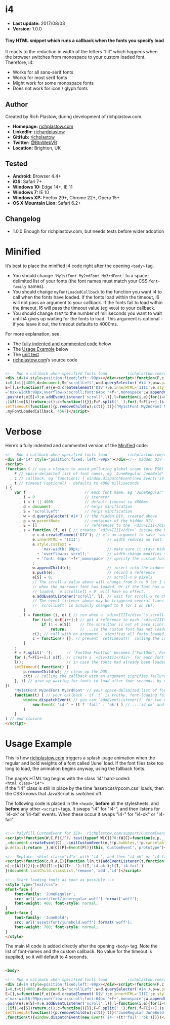 i4
==

+ __Last update:__  2017/08/03
+ __Version:__      1.0.0

#### Tiny HTML snippet which runs a callback when the fonts you specify load

It reacts to the reduction in width of the letters “IIII” which happens when the
browser switches from monospace to your custom loaded font. Therefore, i4:

+ Works for all sans-serif fonts
+ Works for most serif fonts
+ Might work for some monospace fonts
+ Does not work for icon / glyph fonts


Author
------
Created by Rich Plastow, during development of richplastow.com.

+ __Homepage:__     [richplastow.com](http://richplastow.com)
+ __LinkedIn:__     [richardplastow](https://linkedin.com/in/richardplastow)
+ __GitHub:__       [richplastow](https://github.com/richplastow)
+ __Twitter:__      [@BtnWebVR](https://twitter.com/BtnWebVR)
+ __Location:__     Brighton, UK


Tested
------
+ __Android:__             Browser 4.4+
+ __iOS:__                 Safari 7+
+ __Windows 10:__          Edge 14+, IE 11
+ __Windows 7:__           IE 10
+ __Windows XP:__          Firefox 29+, Chrome 22+, Opera 15+
+ __OS X Mountain Lion:__  Safari 6.2+


Changelog
---------
+ 1.0.0       Enough for richplastow.com, but needs tests before wider adoption




Minified
========

It’s best to place the minified i4 code right after the opening `<body>` tag.

+ You should change `'My1stFont My2ndFont My3rdFont'` to a space-delimited list
  of your fonts (the font names must match your CSS `font-family` names).
+ You should change `myFontLoadedCallback` to the function you want i4 to call
  when the fonts have loaded. If the fonts load within the timeout, I6 will not
  pass an argument to your callback. If the fonts fail to load within the
  timeout, I6 will pass the timeout value (eg `4000`) to your callback.
+ You should change `4567` to the number of milliseconds you want to wait until
  i4 gives up waiting for the fonts to load. This argument is optional - if you
  leave it out, the timeout defaults to 4000ms.

For more explanation, see:

+ The [fully indented and commented code](#verbose) below
+ The [Usage Example](#usage-example) below
+ The [unit test](http://richplastow.com/w4/support/i4-test.html)
+ [richplastow.com](http://richplastow.com/index.html)’s source code

```html

<!-- Run a callback when specified fonts load         richplastow.com/w4/#i4 -->
<div id=i4 style=position:fixed;left:-99px></div><script>!function(F,c,t){var f,
i=0,t=t||4000,d=document,S='scrollLeft',w=d.querySelector('#i4'),p=w.parentNode,
E=[],s=function(f,e){e=d.createElement('DIV');e.innerHTML='IIII';e.style.cssText
='max-width:99px;overflow-x:scroll;font:64px '+f+',monospace';w.appendChild(e);E
.push(e);e[S]=9;e.addEventListener('scroll',l)},l=function(i,e){for(i=0;e=E[i++]
;)if(1<e[S])return;c();c=function(){}};F=F.split(' ');for(;f=F[i++];)s(f);l()
setTimeout(function(){p.removeChild(w);c(t)},t)}('My1stFont My2ndFont My3rdFont'
,myFontLoadedCallback, 4567)</script>

```




Verbose
=======

Here’s a fully indented and commented version of the [Minified](#minified) code:

```html
<!-- Run a callback when specified fonts load         richplastow.com/w4/#i4 -->
<div id="i4" style="position:fixed; left:-99px"></div><!-- hidden DIV -->
<script>
!function ( // use a closure to avoid polluting global scope (pre ES6)
    F // space-delimited list of font names, eg 'JuneRegular JuneBold'
  , c // callback, eg `function() { window.dispatchEvent(new Event('i4-ok') )`
  , t // timeout (optional) - defaults to 4000 milliseconds
) {
    var f                          // each font name, eg 'JuneRegular'
      , i = 0                      // iterator
      , t = t || 4000              // default timeout to 4000ms
      , d = document               // helps minification
      , S = 'scrollLeft'           // helps minification
      , w = d.querySelector('#i4') // the hidden DIV, created above
      , p = w.parentNode           // container of the hidden DIV
      , E = []                     // references to the `<div>IIII</div>`s
      , s = function (f, e) { // creates `<div>IIII</div>` inside the hidden DIV
            e = d.createElement('DIV'); // e’s an argument to save 'var e' bytes
            e.innerHTML = 'IIII';            // width reduces on font load
            e.style.cssText =
                'max-width: 99px;'           // make sure it stays hidden
              + 'overflow-x: scroll;'        // width-change modifies scroll-x
              + 'font: 64px '+f+',monospace' // specify the custom font
            ;
            w.appendChild(e);                // insert into the hidden DIV
            E.push(e);                       // record a reference
            e[S] = 9;                        // scroll-x 9 pixels
            // The scroll-x value above will change from 9 to 0 (or 1 on IE)
            // when the narrower font has loaded. Or if the font has already
            // loaded, `e.scrollLeft = 9` will have no effect.
            e.addEventListener('scroll', l); // wait for scroll-x to change
            // The event-listener above may be triggered several times before
            // `scrollLeft` is actually changed to 0 (or 1 on IE).
        }
      , l = function (i, e) { // run when a `<div>IIII</div>`’s scroll-x changes
            for (i=0; e=E[i++];) // get a reference to each `<div>IIII</div>`
                if (1 < e[S])    // the scrollbar is not at zero (ish!)...
                    return;      // ...so the custom font has not loaded
            c(); // call with no argument - signifies all fonts loaded in time
            c = function() {}; // prevent `setTimeout()` calling the callback
        }
    ;
    F = F.split(' ');      // 'FontOne FontTwo' becomes ['FontOne','FontTwo']
    for (;f=F[i++];) s(f); // create a `<div>IIII</div>` for each font
    l();                   // in case the fonts had already been loaded
    setTimeout( function() {
        p.removeChild(w); // clean up the DOM
        c(t) // calling the callback with an argument signifies failure
    }, t) // give up waiting for fonts to load after four seconds, by default
}(
    'My1stFont My2ndFont My3rdFont' // your space-delimited list of font names
  , function(t) { // your callback - if `t` is truthy, font-loading failed
        window.dispatchEvent( // you can `addEventListener()` for two events...
            new Event( 'i4-' + (t ? 'fail' : 'ok') ) // ...'i4-ok' and 'i4-fail'
        )
    }
) // end closure
</script>

```




Usage Example
=============

This is how [richplastow.com](http://richplastow.com/index.html) triggers a
splash-page animation when the regular and bold weights of a font called ‘June’
load. If the font files take too long to load, the animation begins anyway,
using the fallback fonts.

The page’s HTML tag begins with the class 'i4' hard-coded:  
`<html class="i4">`  
If the "i4" class is still in place by the time ‘asset/css/rpcom.css’ loads,
then the CSS knows that JavaScript is switched off.

The following code is placed in the `<head>`, __before__ all the stylesheets,
and __before__ any other `<script>` tags. It swaps "i4" for "i4-", and then
listens for 'i4-ok' or 'i4-fail' events. When these occur it swaps "i4-" for
"i4-ok" or "i4-fail".

```html

<!-- Polyfill CustomEvent for IE9+. richplastow.com/support/CustomEventIE.md -->
<script>!function(W,C,P){/^f/.test(typeof W[C])?0:(W[C]=function(e,p,_){p=p||{}
_=document.createEvent(C);_.initCustomEvent(e,!!p.bubbles,!!p.cancelable,
p.detail);return _},W[C][P]=Event[P])}(this,'CustomEvent','prototype')</script>

<!-- Replace `<html class="i4">` with "i4-", and then "i4-ok" or "i4-fail" -->
<script>!function(c,R,A,I){function l(n,t){addEventListener(t,function(){c[R](
n);c[A](t)})};c[R](I);c[A](I+'-');l(I,'i4-ok');l(I,'i4-fail')
}(document.lastChild.classList,'remove','add','i4')</script>

<!-- Start loading fonts as soon as possible -->
<style type="text/css">
@font-face {
    font-family: 'JuneRegular';
    src: url('asset/font/juneregular.woff') format('woff');
    font-weight: 400; font-style: normal;
}
@font-face {
    font-family: 'JuneBold';
    src: url('asset/font/junebold.woff') format('woff');
    font-weight: 700; font-style: normal;
}
</style>

```

The main i4 code is added directly after the opening `<body>` tag. Note the list
of font-names and the custom callback. No value for the timeout is supplied, so
it will default to 4 seconds.

```html

<body>

<!-- Run a callback when specified fonts load         richplastow.com/w4/#i4 -->
<div id=i4 style=position:fixed;left:-99px></div><script>!function(F,c,t){var f,
i=0,t=t||4000,d=document,S='scrollLeft',w=d.querySelector('#i4'),p=w.parentNode,
E=[],s=function(f,e){e=d.createElement('DIV');e.innerHTML='IIII';e.style.cssText
='max-width:99px;overflow-x:scroll;font:64px '+f+',monospace';w.appendChild(e);E
.push(e);e[S]=9;e.addEventListener('scroll',l)},l=function(i,e){for(i=0;e=E[i++]
;)if(1<e[S])return;c();c=function(){}};F=F.split(' ');for(;f=F[i++];)s(f);l()
setTimeout(function(){p.removeChild(w);c(t)},t)}('JuneRegular JuneBold'
,function(t){window.dispatchEvent(new Event('i4-'+(t?'fail':'ok')))})</script>

```
